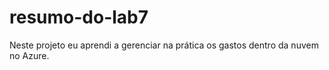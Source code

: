 # resumo-do-lab7
Neste projeto eu aprendi a gerenciar na prática os gastos dentro da nuvem no Azure.

